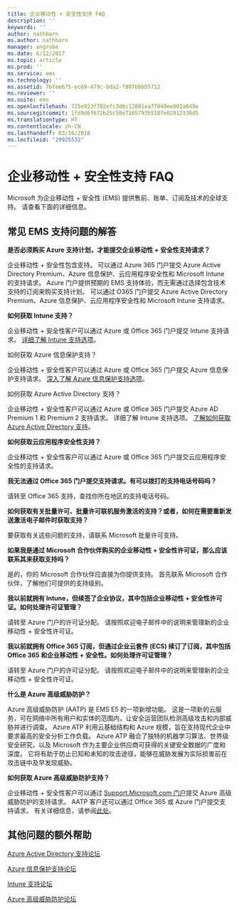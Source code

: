 ```yaml
---
title: 企业移动性 + 安全性支持 FAQ
description: ''
keywords: ''
author: nathbarn
ms.author: nathbarn
manager: angrobe
ms.date: 6/12/2017
ms.topic: article
ms.prod: ''
ms.service: ems
ms.technology: ''
ms.assetid: 7bfee675-ec69-479c-bda2-f807bbb55712
ms.reviewer: ''
ms.suite: ems
ms.openlocfilehash: 725e923f702efc3d6c12881ea77049ee001a649e
ms.sourcegitcommit: 1fd9d6f672b25c50e7165793b518fe02912338d5
ms.translationtype: HT
ms.contentlocale: zh-CN
ms.lasthandoff: 03/16/2018
ms.locfileid: "29925532"
---
```

# <a name="enterprise-mobility--security-support-faqs"></a>企业移动性 + 安全性支持 FAQ
Microsoft 为企业移动性 + 安全性 (EMS) 提供售前、账单、订阅及技术的全球支持。  请查看下面的详细信息。

## <a name="answers-to-common-ems-support-questions"></a>常见 EMS 支持问题的解答

**是否必须购买 Azure 支持计划，才能提交企业移动性 + 安全性支持请求？**

企业移动性 + 安全性包含支持。 可以通过 Azure 365 门户提交 Azure Active Directory Premium、Azure 信息保护、云应用程序安全性和 Microsoft Intune 的支持请求。 Azure 门户提供预期的 EMS 支持体验，而无需通过选择包含技术支持的订阅来购买支持计划。 可以通过 O365 门户提交 Azure Active Directory Premium、Azure 信息保护、云应用程序安全性和 Microsoft Intune 支持请求。

**如何获取 Intune 支持？**

企业移动性 + 安全性客户可以通过 Azure 或 Office 365 门户提交 Intune 支持请求。 [详细了解 Intune 支持选项](https://docs.microsoft.com/intune/get-support)。

如何获取 Azure 信息保护支持？

企业移动性 + 安全性客户可以通过 Azure 或 Office 365 门户提交 Azure 信息保护支持请求。 [深入了解 Azure 信息保护支持选项](https://docs.microsoft.com/information-protection/get-started/information-support#to-contact-microsoft-support)。

如何获取 Azure Active Directory 支持？

企业移动性 + 安全性客户可以通过 Azure 或 Office 365 门户提交 Azure AD Premium 1 和 Premium 2 支持请求。 详细了解 Intune 支持选项。 [了解如何获取 Azure Active Directory 支持](https://docs.microsoft.com/azure/active-directory/active-directory-troubleshooting-support-howto)。

**如何获取云应用程序安全性支持？**

企业移动性 + 安全性客户可以通过 Azure 或 Office 365 门户提交云应用程序安全性的支持请求。 

**我无法通过 Office 365 门户提交支持请求。有可以拨打的支持电话号码吗？**

请转至 Office 365 支持，查找你所在地区的支持电话号码。

**如何获取有关批量许可、批量许可联机服务激活的支持？或者，如何在需要重新发送激活电子邮件时获取支持？**

要获取有关这些问题的支持，请联系 Microsoft 批量许可支持。

 **如果我是通过 Microsoft 合作伙伴购买的企业移动性 + 安全性许可证，那么应该联系其来获取支持吗？**

是的，你的 Microsoft 合作伙伴应直接为你提供支持。 首先联系 Microsoft 合作伙伴，了解他们可提供的支持级别。

**我以前就拥有 Intune，但续签了企业协议，其中包括企业移动性 + 安全性许可证。如何处理许可证管理？**

请转至 Azure 门户的许可证分配。 请按照欢迎电子邮件中的说明来管理新的企业移动性 + 安全性许可证。

**我以前就拥有 Office 365 订阅，但通过企业云套件 (ECS) 续订了订阅，其中包括 Office 365 和企业移动性 + 安全性。如何处理许可证管理？**

请转至 Azure 门户的许可证分配。 请按照欢迎电子邮件中的说明来管理新的企业移动性 + 安全性许可证。

**什么是 Azure 高级威胁防护？**

Azure 高级威胁防护 (AATP) 是 EMS E5 的一项新增功能。 这是一项新的云服务，可在网络中所有用户和实体的范围内，让安全运营团队检测高级攻击和内部威胁并进行调查。 Azure ATP 利用云基础结构和 Azure 规模，旨在支持现代企业中要求最高的安全分析工作负载。 Azure ATP 融合了独特的机器学习算法、世界级安全研究，以及 Microsoft 作为主要企业供应商可获得的关键安全数据的广度和深度。 它将有助于防止已知和未知的攻击途径，能够在威胁发展为实际损害前在攻击链中及早发现威胁。

**如何获取 Azure 高级威胁防护支持？**

企业移动性 + 安全性客户可以通过 [Support.Microsoft.com 门户](htpps://support.microsoft.com)提交 Azure 高级威胁防护的支持请求。 AATP 客户还可以通过 Office 365 或 Azure 门户提交支持请求。  有关详细信息，请参阅[此处](https://techcommunity.microsoft.com/t5/Azure-Advanced-Threat-Protection/bd-p/AzureAdvancedThreatProtection)。

## <a name="additional-help-for-other-questions"></a>其他问题的额外帮助
[Azure Active Directory 支持论坛](https://social.msdn.microsoft.com/forums/home?forum=windowsazuread)

[Azure 信息保护支持论坛](http://www.yammer.com/AskIPTeam)

[Intune 支持论坛](https://social.technet.microsoft.com/forums/windows/home?category=microsoftintune)

[Azure 高级威胁防护论坛](https://techcommunity.microsoft.com/t5/Azure-Advanced-Threat-Protection/bd-p/AzureAdvancedThreatProtection)

